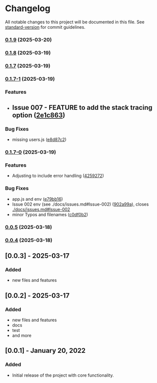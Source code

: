 # Changelog

All notable changes to this project will be documented in this file. See [standard-version](https://github.com/conventional-changelog/standard-version) for commit guidelines.

### [0.1.9](https://github.com/DavitTec/node.it/compare/v0.1.8...v0.1.9) (2025-03-20)

### [0.1.8](https://github.com/DavitTec/node.it/compare/v0.1.7...v0.1.8) (2025-03-19)

### [0.1.7](https://github.com/DavitTec/node.it/compare/v0.1.7-1...v0.1.7) (2025-03-19)

### [0.1.7-1](https://github.com/DavitTec/node.it/compare/v0.1.7-0...v0.1.7-1) (2025-03-19)


### Features

* ## Issue 007 - FEATURE to add the stack tracing option ([2e1c863](https://github.com/DavitTec/node.it/commit/2e1c8639a986cd7da5306989b219ef8e1a06e4bb))


### Bug Fixes

* missing users.js ([e8d87c2](https://github.com/DavitTec/node.it/commit/e8d87c22e5f43faf1502b2ef65e3323db6b3f7f8))

### [0.1.7-0](https://github.com/DavitTec/node.it/compare/v0.0.5...v0.1.7-0) (2025-03-19)


### Features

* Adjusting to include error handling ([4259272](https://github.com/DavitTec/node.it/commit/4259272d078ea869c8e07cd0696b74c32f90adf6))


### Bug Fixes

* app.js and env ([e79bb16](https://github.com/DavitTec/node.it/commit/e79bb166558892efa5c90d95c6df567ad18e791c))
* Issue 002 env  (see ./docs/issues.md#Issue-002) ([902a99a](https://github.com/DavitTec/node.it/commit/902a99af8845e2a2466695e03678c22b00a148e3)), closes [./docs/issues.md#Issue-002](https://github.com/./docs/issues.md/issues/Issue-002)
* minor Typos and filenames ([c0df0b2](https://github.com/DavitTec/node.it/commit/c0df0b22c6c04d3ed27b56defec7a45c2f684dad))

### [0.0.5](https://github.com/DavitTec/node.it/compare/v0.0.4...v0.0.5) (2025-03-18)

### [0.0.4](https://github.com/DavitTec/node.it/compare/v0.0.1-alpha-http...v0.0.4) (2025-03-18)

## [0.0.3] - 2025-03-17

### Added

- new files and features

## [0.0.2] - 2025-03-17

### Added

- new files and features
- docs
- test
- and more

## [0.0.1] - January 20, 2022

### Added

- Initial release of the project with core functionality.
